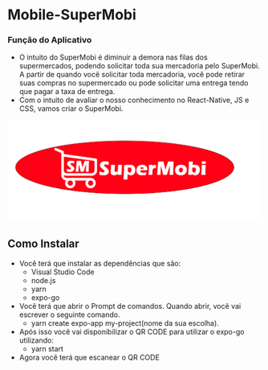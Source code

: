 # Mobile-SuperMobi

### Função do Aplicativo

- O intuito do SuperMobi é diminuir a demora nas filas dos supermercados, podendo solicitar toda sua mercadoria pelo SuperMobi. A partir de quando você solicitar toda mercadoria, você pode retirar suas compras no supermercado ou pode solicitar uma entrega tendo que pagar a taxa de entrega.
- Com o intuito de avaliar o nosso conhecimento no React-Native, JS e CSS, vamos criar o SuperMobi.

![](imagem/SuperMobi.png)
<h2>Como Instalar</h2>

- Você terá que instalar as dependências que são:       
    + Visual Studio Code
    + node.js
    + yarn
    + expo-go
- Você terá que abrir o Prompt de comandos. Quando abrir, você vai escrever o seguinte comando. <br>
  + yarn create expo-app my-project(nome da sua escolha).
- Após isso você vai disponibilizar o QR CODE para utilizar o expo-go utilizando:
  + yarn start
 - Agora você terá que escanear o QR CODE
  
    

